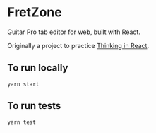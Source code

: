 # FretZone

Guitar Pro tab editor for web, built with React.

Originally a project to practice [Thinking in React](https://reactjs.org/docs/thinking-in-react.html).

## To run locally

`yarn start`

## To run tests

`yarn test`
